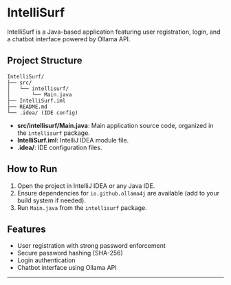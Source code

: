 # IntelliSurf

IntelliSurf is a Java-based application featuring user registration, login, and a chatbot interface powered by Ollama API.

## Project Structure

```
IntelliSurf/
├── src/
│   └── intellisurf/
│       └── Main.java
├── IntelliSurf.iml
├── README.md
└── .idea/ (IDE config)
```

- **src/intellisurf/Main.java**: Main application source code, organized in the `intellisurf` package.
- **IntelliSurf.iml**: IntelliJ IDEA module file.
- **.idea/**: IDE configuration files.

## How to Run

1. Open the project in IntelliJ IDEA or any Java IDE.
2. Ensure dependencies for `io.github.ollama4j` are available (add to your build system if needed).
3. Run `Main.java` from the `intellisurf` package.

## Features
- User registration with strong password enforcement
- Secure password hashing (SHA-256)
- Login authentication
- Chatbot interface using Ollama API

---
